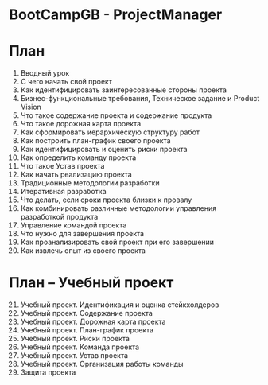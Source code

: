 # BootCampGB - ProjectManager

# План

1. Вводный урок
2. С чего начать свой проект
3. Как идентифицировать заинтересованные стороны проекта
4. Бизнес-функциональные требования, Техническое задание и Product Vision
5. Что такое содержание проекта и содержание продукта
6. Что такое дорожная карта проекта
7. Как сформировать иерархическую структуру работ
8. Как построить план-график своего проекта
9. Как идентифицировать и оценить риски проекта
10. Как определить команду проекта
11. Что такое Устав проекта
12. Как начать реализацию проекта
13. Традиционные методологии разработки
14. Итеративная разработка
15. Что делать, если сроки проекта близки к провалу
16. Как комбинировать различные методологии управления разработкой продукта
17. Управление командой проекта
18. Что нужно для завершения проекта
19. Как проанализировать свой проект при его завершении
20. Как извлечь опыт из своего проекта

# План – Учебный проект

21. Учебный проект. Идентификация и оценка стейкхолдеров
22. Учебный проект. Содержание проекта
23. Учебный проект. Дорожная карта проекта
24. Учебный проект. План-график проекта
25. Учебный проект. Риски проекта
26. Учебный проект. Команда проекта
27. Учебный проект. Устав проекта
28. Учебный проект. Организация работы команды
29. Защита проекта